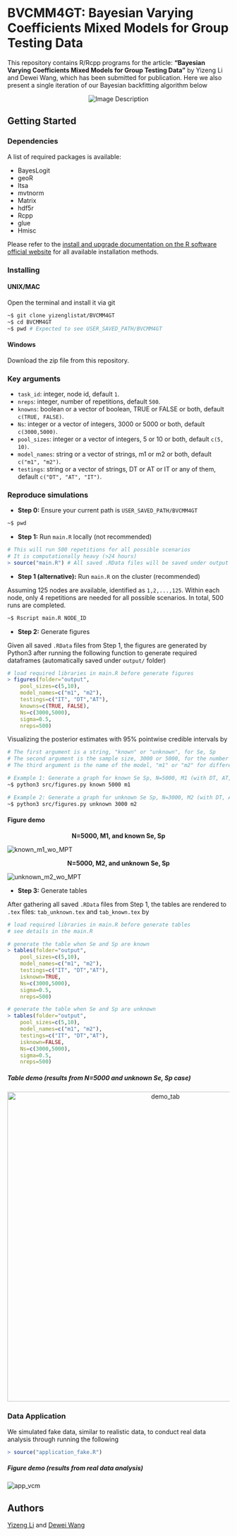 # BVCMM4GT: Bayesian Varying Coefficients Mixed Models for Group Testing Data

This repository contains R/Rcpp programs for the article: **“Bayesian Varying Coefficients Mixed Models for Group Testing Data”** by Yizeng Li and Dewei Wang, which has been submitted for publication. Here we also present a single iteration of our Bayesian backfitting algorithm below

<p align="center">
  <img src="https://github.com/yizenglistat/BVCMM4GT/raw/main/assets/43308957/a001d3da-8e56-4c88-99cb-88a95244c1c7.jpg" alt="Image Description">
</p>

## Getting Started

### Dependencies
A list of required packages is available:
- BayesLogit
- geoR
- ltsa
- mvtnorm
- Matrix
- hdf5r
- Rcpp
- glue
- Hmisc

Please refer to the [install and upgrade documentation on the R software official website](https://www.r-project.org/) for all available installation methods.

### Installing

#### UNIX/MAC
Open the terminal and install it via git
```sh
~$ git clone yizenglistat/BVCMM4GT
~$ cd BVCMM4GT
~$ pwd # Expected to see USER_SAVED_PATH/BVCMM4GT
```

#### Windows
Download the zip file from this repository.

### Key arguments
- `task_id`: integer, node id, default `1`.
- `nreps`: integer, number of repetitions, default `500`.
- `knowns`: boolean or a vector of boolean, TRUE or FALSE or both, default `c(TRUE, FALSE)`. 
- `Ns`: integer or a vector of integers, 3000 or 5000 or both, default `c(3000,5000)`.
- `pool_sizes`: integer or a vector of integers, 5 or 10 or both, default `c(5, 10)`.
- `model_names`: string or a vector of strings, m1 or m2 or both, default `c("m1", "m2")`.
- `testings`: string or a vector of strings, DT or AT or IT or any of them, default `c("DT", "AT", "IT")`.
  
### Reproduce simulations

- **Step 0:** Ensure your current path is `USER_SAVED_PATH/BVCMM4GT`
```sh
~$ pwd
```

- **Step 1:** Run `main.R` locally (not recommended)
```r
# This will run 500 repetitions for all possible scenarios
# It is computationally heavy (>24 hours)
> source("main.R") # All saved .RData files will be saved under output folders
```

- **Step 1 (alternative):** Run `main.R` on the cluster (recommended)
  
Assuming 125 nodes are available, identified as `1,2,...,125`. Within each node, only 4 repetitions are needed for all possible scenarios. In total, 500 runs are completed.
```sh
~$ Rscript main.R NODE_ID
``` 

- **Step 2:** Generate figures

Given all saved `.RData` files from Step 1, the figures are generated by Python3 after running the following function to generate required dataframes (automatically saved under `output/` folder)
```r
# load required libraries in main.R before generate figures
> figures(folder="output", 
	pool_sizes=c(5,10), 
	model_names=c("m1", "m2"),
	testings=c("IT", "DT","AT"),
	knowns=c(TRUE, FALSE), 
	Ns=c(3000,5000),
	sigma=0.5,
	nreps=500)
```
Visualizing the posterior estimates with 95% pointwise credible intervals by
```sh
# The first argument is a string, "known" or "unknown", for Se, Sp
# The second argument is the sample size, 3000 or 5000, for the number of individuals
# The third argument is the name of the model, "m1" or "m2" for different sets of functions in simulations

# Example 1: Generate a graph for known Se Sp, N=5000, M1 (with DT, AT, or IT and cj=5 or 10) 
~$ python3 src/figures.py known 5000 m1

# Example 2: Generate a graph for unknown Se Sp, N=3000, M2 (with DT, AT, or IT and cj=5 or 10) 
~$ python3 src/figures.py unknown 3000 m2
```

#### Figure demo

**<p align="center"> N=5000, M1, and known Se, Sp </p>**
![known_m1_wo_MPT](https://github.com/yizenglistat/BVCMM4GT/assets/43308957/273d095a-85e9-465e-a9c0-5cc14885860e)

**<p align="center"> N=5000, M2, and unknown Se, Sp </p>**
![unknown_m2_wo_MPT](https://github.com/yizenglistat/BVCMM4GT/assets/43308957/5a4d7b81-92a6-4890-a768-27b6d42b2391)

- **Step 3:** Generate tables
  
After gathering all saved `.RData` files from Step 1, the tables are rendered to `.tex` files: `tab_unknown.tex` and `tab_known.tex` by
```r
# load required libraries in main.R before generate tables
# see details in the main.R 

# generate the table when Se and Sp are known
> tables(folder="output", 
	pool_sizes=c(5,10), 
	model_names=c("m1", "m2"),
	testings=c("IT", "DT","AT"),
	isknown=TRUE,
	Ns=c(3000,5000),
	sigma=0.5,
	nreps=500)

# generate the table when Se and Sp are unknown
> tables(folder="output",
	pool_sizes=c(5,10),
	model_names=c("m1", "m2"),
	testings=c("IT", "DT","AT"),
	isknown=FALSE,
	Ns=c(3000,5000),
	sigma=0.5,
	nreps=500)
```
##### Table demo (results from N=5000 and unknown Se, Sp case)

<p align="center">
  <img width="701" alt="demo_tab" src="https://github.com/yizenglistat/BVCMM4GT/assets/43308957/b0065f47-edde-4aaa-abe4-b6ee7655cab6">
</p>

### Data Application
We simulated fake data, similar to realistic data, to conduct real data analysis through running the following
```r
> source("application_fake.R")
```

##### Figure demo (results from real data analysis)
![app_vcm](https://github.com/yizenglistat/BVCMM4GT/assets/43308957/73cb97f4-d1e2-4958-8d37-518fbd7eb117)

## Authors

[Yizeng Li](https://yizengli.com) and [Dewei Wang](https://sites.google.com/view/deweiwang)
